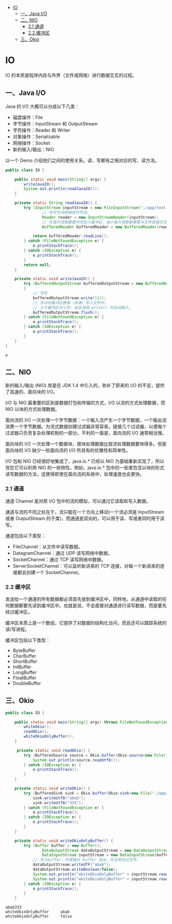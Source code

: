 


<!-- TOC -->

- [IO](#io)
  - [一、Java I/O](#%E4%B8%80java-io)
  - [二、NIO](#%E4%BA%8Cnio)
    - [2.1 通道](#21-%E9%80%9A%E9%81%93)
    - [2.2 缓冲区](#22-%E7%BC%93%E5%86%B2%E5%8C%BA)
  - [三、Okio](#%E4%B8%89okio)

<!-- /TOC -->
# IO

IO 的本质是程序内存与外界（文件或网络）进行数据交互的过程。

## 一、Java I/O

Java 的 I/O 大概可以分成以下几类：

- 磁盘操作：File
- 字节操作：InputStream 和 OutputStream
- 字符操作：Reader 和 Writer
- 对象操作：Serializable
- 网络操作：Socket
- 新的输入/输出：NIO

以一个 Demo 介绍他们之间的使用关系。读、写都有之相对应的写、读方法。

```java
public class IO {

    public static void main(String[] args) {
        writeJavaIO();
        System.out.println(readJavaIO());
    }

    private static String readJavaIO() {
        try (InputStream inputStream = new FileInputStream("./app/text.txt");
                // 将字节流转换成字符流。
                Reader reader = new InputStreamReader(inputStream);
                // 在每次读取数据中间加入缓冲区，减小每次读取都需要与文件直接交互的次数，从而提高性能。
                BufferedReader bufferedReader = new BufferedReader(reader)) {

            return bufferedReader.readLine();
        } catch (FileNotFoundException e) {
            e.printStackTrace();
        } catch (IOException e) {
            e.printStackTrace();
        }
        return null;
    }

    private static void writeJavaIO() {
        try (BufferedOutputStream bufferedOutputStream = new BufferedOutputStream(new FileOutputStream("./app/text.txt")))
        {
            // 字符
            bufferedOutputStream.write(111);
            // 手动将缓冲区数据（未满）写入文件中，
            // 大于缓冲区大小时，会在调用 write() 时自动刷入。
            bufferedOutputStream.flush();
        } catch (FileNotFoundException e) {
            e.printStackTrace();
        } catch (IOException e) {
            e.printStackTrace();
        }
    }
}
```

```
o
```

## 二、NIO

新的输入/输出 (NIO) 库是在 JDK 1.4 中引入的，弥补了原来的 I/O 的不足，提供了高速的、面向块的 I/O。

I/O 与 NIO 最重要的区别是数据打包和传输的方式，I/O 以流的方式处理数据，而 NIO 以块的方式处理数据。

面向流的 I/O 一次处理一个字节数据：一个输入流产生一个字节数据，一个输出流消费一个字节数据。为流式数据创建过滤器非常容易，链接几个过滤器，以便每个过滤器只负责复杂处理机制的一部分。不利的一面是，面向流的 I/O 通常相当慢。

面向块的 I/O 一次处理一个数据块，按块处理数据比按流处理数据要快得多。但是面向块的 I/O 缺少一些面向流的 I/O 所具有的优雅性和简单性。

I/O 包和 NIO 已经很好地集成了，java.io.* 已经以 NIO 为基础重新实现了，所以现在它可以利用 NIO 的一些特性。例如，java.io.* 包中的一些类包含以块的形式读写数据的方法，这使得即使在面向流的系统中，处理速度也会更快。

### 2.1 通道

通道 Channel 是对原 I/O 包中的流的模拟，可以通过它读取和写入数据。

通道与流的不同之处在于，流只能在一个方向上移动(一个流必须是 InputStream 或者 OutputStream 的子类)，而通道是双向的，可以用于读、写或者同时用于读写。

通道包括以下类型：

- FileChannel：从文件中读写数据。
- DatagramChannel：通过 UDP 读写网络中数据。
- SocketChannel：通过 TCP 读写网络中数据。
- ServerSocketChannel：可以监听新进来的 TCP 连接，对每一个新进来的连接都会创建一个 SocketChannel。

### 2.2 缓冲区

发送给一个通道的所有数据都必须首先放到缓冲区中，同样地，从通道中读取的任何数据都要先读到缓冲区中。也就是说，不会直接对通道进行读写数据，而是要先经过缓冲区。

缓冲区本质上是一个数组，它提供了对数据的结构化访问，而且还可以跟踪系统的读/写进程。

缓冲区包括以下类型：

- ByteBuffer
- CharBuffer
- ShortBuffer
- IntBuffer
- LongBuffer
- FloatBuffer
- DoubleBuffer

## 三、Okio

```java
public class IO {

    public static void main(String[] args) throws FileNotFoundException {
        whiteOkio();
        readOkio();
        whiteOkioOnlyBuffer();
    }

     private static void readOkio() {
        try (BufferedSource source = Okio.buffer(Okio.source(new File("./app/text.txt")))) {
            System.out.println(source.readUtf8());
        } catch (IOException e) {
            e.printStackTrace();
        }
    }

    private static void writeOkio() {
        try (BufferedSink sink = Okio.buffer(Okio.sink(new File("./app/text.txt")))){
            sink.writeUtf8("abab");
            sink.writeUtf8("333");
        } catch (FileNotFoundException e) {
            e.printStackTrace();
        } catch (IOException e) {
            e.printStackTrace();
        }
    }

    private static void writeOkioOnlyBuffer() {
        try (Buffer buffer = new Buffer();
                DataOutputStream dataOutputStream = new DataOutputStream(buffer.outputStream());
                DataInputStream inputStream = new DataInputStream(buffer.inputStream())) {
            // 写入buffer，并直接从 buffer 读出，并没有经过文件。
            dataOutputStream.writeUTF("abab");
            dataOutputStream.writeBoolean(false);
            System.out.println("whiteOkioOnlyBuffer" + inputStream.readUTF());
            System.out.println("whiteOkioOnlyBuffer" + inputStream.readBoolean());
        } catch (IOException e) {
            e.printStackTrace();
        }
    }
```

```
abab333
whiteOkioOnlyBuffer     abab
whiteOkioOnlyBuffer     false
```
